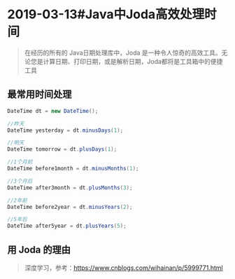 # 2019-03-13#Java中Joda高效处理时间

> 在经历的所有的 Java日期处理库中，Joda 是一种令人惊奇的高效工具。无论您是计算日期、打印日期，或是解析日期，Joda都将是工具箱中的便捷工具

## 最常用时间处理

```java
DateTime dt = new DateTime();

//昨天
DateTime yesterday = dt.minusDays(1);

//明天
DateTime tomorrow = dt.plusDays(1);

//1个月前
DateTime before1month = dt.minusMonths(1);

//3个月后
DateTime after3month = dt.plusMonths(3);

//2年前
DateTime before2year = dt.minusYears(2);

//5年后
DateTime after5year = dt.plusYears(5);
```

## 用 Joda 的理由

> 深度学习，参考：https://www.cnblogs.com/wihainan/p/5999771.html